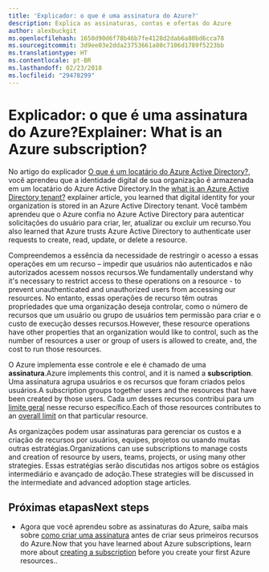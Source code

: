 ```yaml
---
title: 'Explicador: o que é uma assinatura do Azure?'
description: Explica as assinaturas, contas e ofertas do Azure
author: alexbuckgit
ms.openlocfilehash: 1650d90d6f78b46b7fe4128d2dab6a80bd6cca78
ms.sourcegitcommit: 3d9ee03e2dda23753661a80c7106d1789f5223bb
ms.translationtype: HT
ms.contentlocale: pt-BR
ms.lasthandoff: 02/23/2018
ms.locfileid: "29478299"
---
```

# <a name="explainer-what-is-an-azure-subscription"></a><span data-ttu-id="0e845-103">Explicador: o que é uma assinatura do Azure?</span><span class="sxs-lookup"><span data-stu-id="0e845-103">Explainer: What is an Azure subscription?</span></span>

<span data-ttu-id="0e845-104">No artigo do explicador [O que é um locatário do Azure Active Directory?](tenant-explainer.md), você aprendeu que a identidade digital de sua organização é armazenada em um locatário do Azure Active Directory.</span><span class="sxs-lookup"><span data-stu-id="0e845-104">In the [what is an Azure Active Directory tenant?](tenant-explainer.md) explainer article, you learned that digital identity for your organization is stored in an Azure Active Directory tenant.</span></span> <span data-ttu-id="0e845-105">Você também aprendeu que o Azure confia no Azure Active Directory para autenticar solicitações do usuário para criar, ler, atualizar ou excluir um recurso.</span><span class="sxs-lookup"><span data-stu-id="0e845-105">You also learned that Azure trusts Azure Active Directory to authenticate user requests to create, read, update, or delete a resource.</span></span> 

<span data-ttu-id="0e845-106">Compreendemos a essência da necessidade de restringir o acesso a essas operações em um recurso – impedir que usuários não autenticados e não autorizados acessem nossos recursos.</span><span class="sxs-lookup"><span data-stu-id="0e845-106">We fundamentally understand why it's necessary to restrict access to these operations on a resource - to prevent unauthenticated and unauthorized users from accessing our resources.</span></span> <span data-ttu-id="0e845-107">No entanto, essas operações de recurso têm outras propriedades que uma organização deseja controlar, como o número de recursos que um usuário ou grupo de usuários tem permissão para criar e o custo de execução desses recursos.</span><span class="sxs-lookup"><span data-stu-id="0e845-107">However, these resource operations have other properties that an organization would like to control, such as the number of resources a user or group of users is allowed to create, and, the cost to run those resources.</span></span> 

<span data-ttu-id="0e845-108">O Azure implementa esse controle e ele é chamado de uma **assinatura**.</span><span class="sxs-lookup"><span data-stu-id="0e845-108">Azure implements this control, and it is named a **subscription**.</span></span> <span data-ttu-id="0e845-109">Uma assinatura agrupa usuários e os recursos que foram criados pelos usuários.</span><span class="sxs-lookup"><span data-stu-id="0e845-109">A subscription groups together users and the resources that have been created by those users.</span></span> <span data-ttu-id="0e845-110">Cada um desses recursos contribui para um [limite geral][subscription-service-limits] nesse recurso específico.</span><span class="sxs-lookup"><span data-stu-id="0e845-110">Each of those resources contributes to an [overall limit][subscription-service-limits] on that particular resource.</span></span>

<span data-ttu-id="0e845-111">As organizações podem usar assinaturas para gerenciar os custos e a criação de recursos por usuários, equipes, projetos ou usando muitas outras estratégias.</span><span class="sxs-lookup"><span data-stu-id="0e845-111">Organizations can use subscriptions to manage costs and creation of resource by users, teams, projects, or using many other strategies.</span></span> <span data-ttu-id="0e845-112">Essas estratégias serão discutidas nos artigos sobre os estágios intermediário e avançado de adoção.</span><span class="sxs-lookup"><span data-stu-id="0e845-112">These strategies will be discussed in the intermediate and advanced adoption stage articles.</span></span> 

## <a name="next-steps"></a><span data-ttu-id="0e845-113">Próximas etapas</span><span class="sxs-lookup"><span data-stu-id="0e845-113">Next steps</span></span>

* <span data-ttu-id="0e845-114">Agora que você aprendeu sobre as assinaturas do Azure, saiba mais sobre [como criar uma assinatura](subscription.md) antes de criar seus primeiros recursos do Azure.</span><span class="sxs-lookup"><span data-stu-id="0e845-114">Now that you have learned about Azure subscriptions, learn more about [creating a subscription](subscription.md) before you create your first Azure resources..</span></span>

<!-- Links -->
[azure-get-started]: https://azure.microsoft.com/get-started/
[azure-offers]: https://azure.microsoft.com/support/legal/offer-details/
[azure-free-trial]: https://azure.microsoft.com/offers/ms-azr-0044p/
[azure-change-subscription-offer]: /azure/billing/billing-how-to-switch-azure-offer
[microsoft-account]: https://account.microsoft.com/account
[subscription-service-limits]: /azure/azure-subscription-service-limits
[docs-organizational-account]: https://docs.microsoft.com/azure/active-directory/sign-up-organization
